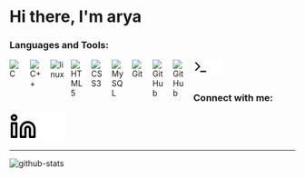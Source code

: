 # Hi there, I'm arya




### Languages and Tools:

<img align="left" alt="C" width="26px" src="https://cdn.jsdelivr.net/gh/devicons/devicon/icons/c/c-plain.svg" style="padding-right:10px;"/>
<img align="left" alt="C++" width="26px" src="https://cdn.jsdelivr.net/gh/devicons/devicon/icons/cplusplus/cplusplus-plain.svg" style="padding-right:10px;"/>
<img align="left" alt="linux" width="26px" src="https://cdn.jsdelivr.net/gh/devicons/devicon/icons/linux/linux-original.svg" style="padding-right:10px;"/>
<img align="left" alt="HTML5" width="26px" src="https://cdn.jsdelivr.net/gh/devicons/devicon/icons/html5/html5-original.svg" style="padding-right:10px;" />
<img align="left" alt="CSS3" width="26px" src="https://cdn.jsdelivr.net/gh/devicons/devicon/icons/css3/css3-original.svg" style="padding-right:10px;" />
<img align="left" alt="MySQL" width="26px" src="https://cdn.jsdelivr.net/gh/devicons/devicon/icons/mysql/mysql-original.svg" style="padding-right:10px;" />
<img align="left" alt="Git" width="26px" src="https://cdn.jsdelivr.net/gh/devicons/devicon/icons/git/git-original.svg" style="padding-right:10px;" />
<img align="left" alt="GitHub" width="26px" src="https://user-images.githubusercontent.com/3369400/139447912-e0f43f33-6d9f-45f8-be46-2df5bbc91289.png#gh-dark-mode-only" style="padding-right:10px;" />
<img align="left" alt="GitHub" width="26px" src="https://user-images.githubusercontent.com/3369400/139448065-39a229ba-4b06-434b-bc67-616e2ed80c8f.png#gh-light-mode-only" style="padding-right:10px;" />
<img align="left" alt="Terminal" width="26px" src="./img/terminal-light.svg#gh-dark-mode-only" />
<img align="left" alt="Terminal" width="26px" src="./img/terminal-dark.svg#gh-light-mode-only" />


<br/>
<br/>



### Connect with me:

[![website](./img/linkedin-light.svg)](https://www.linkedin.com/in/arya-pratap-singh-2293a820b/#gh-light-mode-only)
[![website](./img/linkedin-dark.svg)](https://www.linkedin.com/in/arya-pratap-singh-2293a820b/#gh-dark-mode-only)

<hr>

<img align="left" alt="github-stats" src="https://github-readme-stats.vercel.app/api?username=arya-pratap-singh&show_icons=true&count_private=true&theme=radical&hide=stars" />

